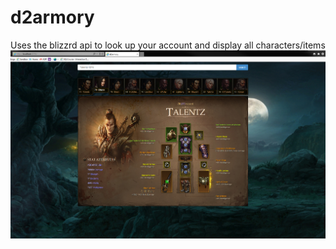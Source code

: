 # d2armory
Uses the blizzrd api to look up your account and display all characters/items
![Picture](https://github.com/codeNovels/d2armory/blob/master/d2armory/images/Diablo3.PNG)
